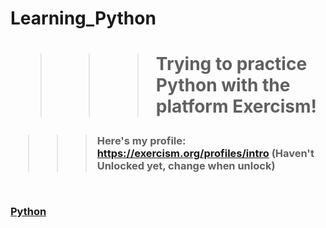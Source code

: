 # Learning_Python
<p><h1>
  
  >>> Trying to practice Python with the platform Exercism!
  
</h1>
</p><h3>
  
  >>> Here's my profile: https://exercism.org/profiles/intro (Haven't Unlocked yet, change when unlock)

<br>

  <a href=
    "https://w7.pngwing.com/pngs/17/991/png-transparent-computer-icons-python-github-miscellaneous-angle-text.png"
    >Python</a>

</h3>
